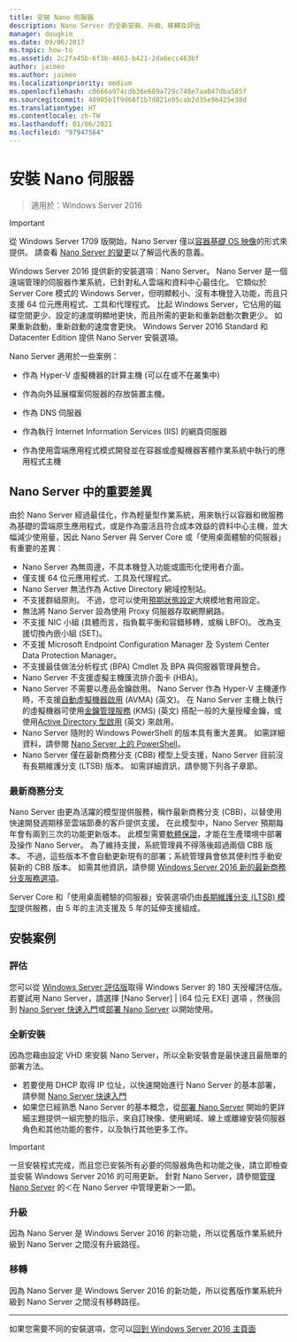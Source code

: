 ```yaml
---
title: 安裝 Nano 伺服器
description: Nano Server 的全新安裝、升級、移轉及評估
manager: dougkim
ms.date: 09/06/2017
ms.topic: how-to
ms.assetid: 2c2fa45b-6f3b-4663-b421-2da6ecc463bf
author: jaimeo
ms.author: jaimeo
ms.localizationpriority: medium
ms.openlocfilehash: c0666a974cdb36e689a729c748e7aa047dba585f
ms.sourcegitcommit: 40905b1f9d68f1b7d821e05cab2d35e9b425e38d
ms.translationtype: HT
ms.contentlocale: zh-TW
ms.lasthandoff: 01/06/2021
ms.locfileid: "97947564"
---
```

# <a name="install-nano-server"></a>安裝 Nano 伺服器

>適用於：Windows Server 2016

> [!IMPORTANT]
> 從 Windows Server 1709 版開始，Nano Server 僅以[容器基礎 OS 映像](/virtualization/windowscontainers/quick-start/using-insider-container-images#install-base-container-image)的形式來提供。 請查看 [Nano Server 的變更](nano-in-semi-annual-channel.md)以了解這代表的意義。

Windows Server 2016 提供新的安裝選項︰Nano Server。 Nano Server 是一個遠端管理的伺服器作業系統，已針對私人雲端和資料中心最佳化。 它類似於 Server Core 模式的 Windows Server，但明顯較小、沒有本機登入功能，而且只支援 64 位元應用程式、工具和代理程式。 比起 Windows Server，它佔用的磁碟空間更少、設定的速度明顯地更快，而且所需的更新和重新啟動次數更少。 如果重新啟動，重新啟動的速度會更快。 Windows Server 2016 Standard 和 Datacenter Edition 提供 Nano Server 安裝選項。

Nano Server 適用於一些案例：

-   作為 Hyper-V 虛擬機器的計算主機 (可以在或不在叢集中)

-   作為向外延展檔案伺服器的存放裝置主機。

-   作為 DNS 伺服器

-   作為執行 Internet Information Services (IIS) 的網頁伺服器

-   作為使用雲端應用程式模式開發並在容器或虛擬機器客體作業系統中執行的應用程式主機

## <a name="important-differences-in-nano-server"></a>Nano Server 中的重要差異

由於 Nano Server 經過最佳化，作為輕量型作業系統，用來執行以容器和微服務為基礎的雲端原生應用程式，或是作為靈活且符合成本效益的資料中心主機，並大幅減少使用量，因此 Nano Server 與 Server Core 或「使用桌面體驗的伺服器」有重要的差異︰

- Nano Server 為無周邊，不具本機登入功能或圖形化使用者介面。
- 僅支援 64 位元應用程式、工具及代理程式。
- Nano Server 無法作為 Active Directory 網域控制站。
- 不支援群組原則。 不過，您可以使用[預期狀態設定](/previous-versions/dn387184(v=vs.85))大規模地套用設定。
- 無法將 Nano Server 設為使用 Proxy 伺服器存取網際網路。
- 不支援 NIC 小組 (具體而言，指負載平衡和容錯移轉，或稱 LBFO)。 改為支援切換內嵌小組 (SET)。
- 不支援 Microsoft Endpoint Configuration Manager 及 System Center Data Protection Manager。
- 不支援最佳做法分析程式 (BPA) Cmdlet 及 BPA 與伺服器管理員整合。
- Nano Server 不支援虛擬主機匯流排介面卡 (HBA)。
- Nano Server 不需要以產品金鑰啟用。 Nano Server 作為 Hyper-V 主機運作時，不支援[自動虛擬機器啟用](/previous-versions/windows/it-pro/windows-server-2012-R2-and-2012/dn303421(v=ws.11)) \(AVMA\) (英文)。 在 Nano Server 主機上執行的虛擬機器可使用[金鑰管理服務](/previous-versions/windows/it-pro/windows-server-2012-R2-and-2012/jj612867(v=ws.11)) \(KMS\) (英文) 搭配一般的大量授權金鑰，或使用[Active Directory 型啟用](/previous-versions/windows/it-pro/windows-server-2012-R2-and-2012/dn502534(v=ws.11)) \(英文\) 來啟用。
- Nano Server 隨附的 Windows PowerShell 的版本具有重大差異。 如需詳細資料，請參閱 [Nano Server 上的 PowerShell](PowerShell-on-Nano-Server.md)。
- Nano Server 僅在最新商務分支 (CBB) 模型上受支援，Nano Server 目前沒有長期維護分支 (LTSB) 版本。 如需詳細資訊，請參閱下列各子章節。

### <a name="current-branch-for-business"></a>最新商務分支
Nano Server 由更為活躍的模型提供服務，稱作最新商務分支 (CBB)，以替使用快速開發週期移至雲端節奏的客戶提供支援。 在此模型中，Nano Server 預期每年會有兩到三次的功能更新版本。 此模型需要[軟體保證](https://www.microsoft.com/licensing/licensing-programs/software-assurance-default.aspx)，才能在生產環境中部署及操作 Nano Server。 為了維持支援，系統管理員不得落後超過兩個 CBB 版本。 不過，這些版本不會自動更新現有的部署；系統管理員會依其便利性手動安裝新的 CBB 版本。 如需其他資訊，請參閱 [Windows Server 2016 新的最新商務分支服務選項](https://cloudblogs.microsoft.com/windowsserver/2016/07/12/windows-server-2016-new-current-branch-for-business-servicing-option/)。

Server Core 和「使用桌面體驗的伺服器」安裝選項仍由[長期維護分支 (LTSB) 模型](https://support.microsoft.com/lifecycle#gp%2Fgp_msl_policy)提供服務，由 5 年的主流支援及 5 年的延伸支援組成。

## <a name="installation-scenarios"></a>安裝案例

### <a name="evaluation"></a>評估
您可以從 [Windows Server 評估版](https://www.microsoft.com/evalcenter/evaluate-windows-server-2016)取得 Windows Server 的 180 天授權評估版。 若要試用 Nano Server，請選擇 [Nano Server] | [64 位元 EXE] 選項  ，然後回到 [Nano Server 快速入門](Nano-Server-Quick-Start.md)或[部署 Nano Server](Deploy-Nano-Server.md) 以開始使用。

### <a name="clean-installation"></a>全新安裝
因為您藉由設定 VHD 來安裝 Nano Server，所以全新安裝會是最快速且最簡單的部署方法。

- 若要使用 DHCP 取得 IP 位址，以快速開始進行 Nano Server 的基本部署，請參閱 [Nano Server 快速入門](Nano-Server-Quick-Start.md)
- 如果您已經熟悉 Nano Server 的基本概念，從[部署 Nano Server](Deploy-Nano-Server.md) 開始的更詳細主題提供一組完整的指示，來自訂映像、使用網域、線上或離線安裝伺服器角色和其他功能的套件，以及執行其他更多工作。

> [!IMPORTANT]
> 一旦安裝程式完成，而且您已安裝所有必要的伺服器角色和功能之後，請立即檢查並安裝 Windows Server 2016 的可用更新。 針對 Nano Server，請參閱[管理 Nano Server](Manage-Nano-Server.md) 的＜在 Nano Server 中管理更新＞一節。

### <a name="upgrade"></a>升級
因為 Nano Server 是 Windows Server 2016 的新功能，所以從舊版作業系統升級到 Nano Server 之間沒有升級路徑。

### <a name="migration"></a>移轉
因為 Nano Server 是 Windows Server 2016 的新功能，所以從舊版作業系統升級到 Nano Server 之間沒有移轉路徑。

-------------------------------------
如果您需要不同的安裝選項，您可以[回到 Windows Server 2016 主頁面](../index.yml)